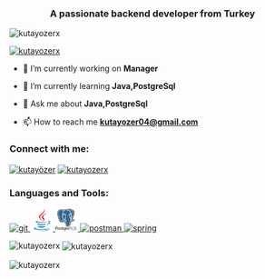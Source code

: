 <h3 align="center">A passionate backend developer from Turkey</h3>

<p align="left"> <img src="https://komarev.com/ghpvc/?username=kutayozerx&label=Profile%20views&color=0e75b6&style=flat" alt="kutayozerx" /> </p>

<p align="left"> <a href="https://github.com/ryo-ma/github-profile-trophy"><img src="https://github-profile-trophy.vercel.app/?username=kutayozerx" alt="kutayozerx" /></a> </p>

- 🔭 I’m currently working on **Manager**

- 🌱 I’m currently learning **Java,PostgreSql**

- 💬 Ask me about **Java,PostgreSql**

- 📫 How to reach me **kutayozer04@gmail.com**

<h3 align="left">Connect with me:</h3>
<p align="left">
<a href="https://linkedin.com/in/kutayözer" target="blank"><img align="center" src="https://raw.githubusercontent.com/rahuldkjain/github-profile-readme-generator/master/src/images/icons/Social/linked-in-alt.svg" alt="kutayözer" height="30" width="40" /></a>
<a href="https://instagram.com/kutayozerx" target="blank"><img align="center" src="https://raw.githubusercontent.com/rahuldkjain/github-profile-readme-generator/master/src/images/icons/Social/instagram.svg" alt="kutayozerx" height="30" width="40" /></a>
</p>

<h3 align="left">Languages and Tools:</h3>
<p align="left"> <a href="https://git-scm.com/" target="_blank" rel="noreferrer"> <img src="https://www.vectorlogo.zone/logos/git-scm/git-scm-icon.svg" alt="git" width="40" height="40"/> </a> <a href="https://www.java.com" target="_blank" rel="noreferrer"> <img src="https://raw.githubusercontent.com/devicons/devicon/master/icons/java/java-original.svg" alt="java" width="40" height="40"/> </a> <a href="https://www.postgresql.org" target="_blank" rel="noreferrer"> <img src="https://raw.githubusercontent.com/devicons/devicon/master/icons/postgresql/postgresql-original-wordmark.svg" alt="postgresql" width="40" height="40"/> </a> <a href="https://postman.com" target="_blank" rel="noreferrer"> <img src="https://www.vectorlogo.zone/logos/getpostman/getpostman-icon.svg" alt="postman" width="40" height="40"/> </a> <a href="https://spring.io/" target="_blank" rel="noreferrer"> <img src="https://www.vectorlogo.zone/logos/springio/springio-icon.svg" alt="spring" width="40" height="40"/> </a> </p>

<p><img align="left" src="https://github-readme-stats.vercel.app/api/top-langs?username=kutayozerx&show_icons=true&locale=en&layout=compact" alt="kutayozerx" /></p>

<p>&nbsp;<img align="center" src="https://github-readme-stats.vercel.app/api?username=kutayozerx&show_icons=true&locale=en" alt="kutayozerx" /></p>

<p><img align="center" src="https://github-readme-streak-stats.herokuapp.com/?user=kutayozerx&" alt="kutayozerx" /></p>
